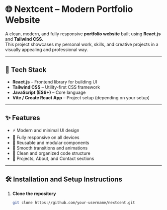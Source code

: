 # 🌐 Nextcent – Modern Portfolio Website

A clean, modern, and fully responsive **portfolio website** built using **React.js** and **Tailwind CSS**.  
This project showcases my personal work, skills, and creative projects in a visually appealing and professional way.

---

## 🚀 Tech Stack
- **React.js** – Frontend library for building UI  
- **Tailwind CSS** – Utility-first CSS framework  
- **JavaScript (ES6+)** – Core language  
- **Vite / Create React App** – Project setup (depending on your setup)

---

## ✨ Features
- ⚡ Modern and minimal UI design  
- 📱 Fully responsive on all devices  
- 🧩 Reusable and modular components  
- 🎨 Smooth transitions and animations  
- 🧠 Clean and organized code structure  
- 💼 Projects, About, and Contact sections  

---

## 🛠️ Installation and Setup Instructions

1. **Clone the repository**
   ```bash
   git clone https://github.com/your-username/nextcent.git
